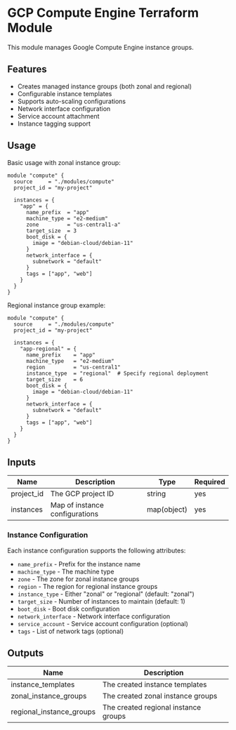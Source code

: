 # GCP Compute Engine Terraform Module

This module manages Google Compute Engine instance groups.

## Features

- Creates managed instance groups (both zonal and regional)
- Configurable instance templates
- Supports auto-scaling configurations
- Network interface configuration
- Service account attachment
- Instance tagging support

## Usage

Basic usage with zonal instance group:

```hcl
module "compute" {
  source     = "./modules/compute"
  project_id = "my-project"

  instances = {
    "app" = {
      name_prefix  = "app"
      machine_type = "e2-medium"
      zone         = "us-central1-a"
      target_size  = 3
      boot_disk = {
        image = "debian-cloud/debian-11"
      }
      network_interface = {
        subnetwork = "default"
      }
      tags = ["app", "web"]
    }
  }
}
```

Regional instance group example:

```hcl
module "compute" {
  source     = "./modules/compute"
  project_id = "my-project"

  instances = {
    "app-regional" = {
      name_prefix    = "app"
      machine_type   = "e2-medium"
      region         = "us-central1"
      instance_type  = "regional"  # Specify regional deployment
      target_size    = 6
      boot_disk = {
        image = "debian-cloud/debian-11"
      }
      network_interface = {
        subnetwork = "default"
      }
      tags = ["app", "web"]
    }
  }
}
```

## Inputs

| Name       | Description                    | Type        | Required |
| ---------- | ------------------------------ | ----------- | -------- |
| project_id | The GCP project ID             | string      | yes      |
| instances  | Map of instance configurations | map(object) | yes      |

### Instance Configuration

Each instance configuration supports the following attributes:

- `name_prefix` - Prefix for the instance name
- `machine_type` - The machine type
- `zone` - The zone for zonal instance groups
- `region` - The region for regional instance groups
- `instance_type` - Either "zonal" or "regional" (default: "zonal")
- `target_size` - Number of instances to maintain (default: 1)
- `boot_disk` - Boot disk configuration
- `network_interface` - Network interface configuration
- `service_account` - Service account configuration (optional)
- `tags` - List of network tags (optional)

## Outputs

| Name                     | Description                          |
| ------------------------ | ------------------------------------ |
| instance_templates       | The created instance templates       |
| zonal_instance_groups    | The created zonal instance groups    |
| regional_instance_groups | The created regional instance groups |
